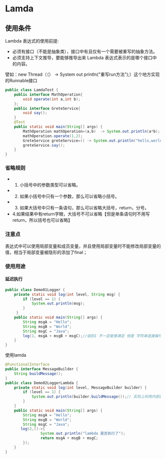 # Lamda

## 使用条件

Lambda 表达式的使用前提:

- 必须有接口（不能是抽象类），接口中有且仅有一个需要被重写的抽象方法。
-  必须支持上下文推导，要能够推导出来 Lambda 表达式表示的是哪个接口中的内容。

譬如：new Thread（（） -> System out println("重写run方法");）这个地方实现的Runnable接口

~~~java
public class LamdaTest {
    public interface MathOperation{
        void operate(int a,int b);
    };
    public interface GreteService{
        void say();
    }
    @Test
    public static void main(String[] args) {
        MathOperation mathOperation=(a,b)  -> System.out.println(a*b);;
        mathOperation.operate(1,2);
        GreteService greteService=() -> System.out.println("hello,world");
        greteService.say();
    }
}
~~~

### 省略规则

- 1. 小括号中的参数类型可以省略。
- 2. 如果小括号中只有一个参数，那么可以省略小括号。
- 3. 如果大括号中只有一条语句，那么可以省略大括号，return，分号。
-    4.如果结果中有return字眼，大括号不可以省略【但是单条语句时不用写return，所以括号也可以省略】

### **注意点**

​	表达式中可以使用局部变量和成员变量，并且使用局部变量时不能修改局部变量的值，相当于局部变量被隐形的添加了final；

### 使用用途

#### **延迟执行**

~~~java
public class Demo01Logger {
    private static void log(int level, String msg) {
        if (level == 1) {
            System.out.println(msg);
        }
     }
    public static void main(String[] args) {
        String msgA = "Hello";
        String msgB = "World";
        String msgC = "Java";
        log(1, msgA + msgB + msgC);//级别1 不一定能够满足 但是 字符串连接操作还是执行了 那么字符串的拼接操作就白做了，存在性能浪费
    }
}
~~~

使用lamda

~~~java
@FunctionalInterface
public interface MessageBuilder {
    String buildMessage();
}
public class Demo02LoggerLambda {
    private static void log(int level, MessageBuilder builder) {
        if (level == 1) {
            System.out.println(builder.buildMessage());// 实际上利用内部类 延迟的原理,代码不相关 无需进入到启动代理执行
        }
    }
    public static void main(String[] args) {
        String msgA = "Hello";
        String msgB = "World";
        String msgC = "Java";
       log(2,()->{
                System.out.println("lambda 是否执行了");
                return msgA + msgB + msgC;
        });
    }
}
~~~

